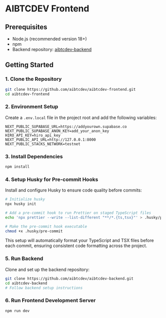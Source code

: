 # AIBTCDEV Frontend

## Prerequisites
- Node.js (recommended version 18+)
- npm
- Backend repository: [aibtcdev-backend](https://github.com/aibtcdev/aibtcdev-backend)

## Getting Started

### 1. Clone the Repository
```bash
git clone https://github.com/aibtcdev/aibtcdev-frontend.git
cd aibtcdev-frontend
```

### 2. Environment Setup
Create a `.env.local` file in the project root and add the following variables:
```
NEXT_PUBLIC_SUPABASE_URL=https://addyourown.supabase.co
NEXT_PUBLIC_SUPABASE_ANON_KEY=add_your_anon_key
HIRO_API_KEY=hiro_api_key
NEXT_PUBLIC_API_URL=http://127.0.0.1:8000
NEXT_PUBLIC_STACKS_NETWORK=testnet
```

### 3. Install Dependencies
```bash
npm install
```

### 4. Setup Husky for Pre-commit Hooks
Install and configure Husky to ensure code quality before commits:

```bash
# Initialize husky
npx husky init

# Add a pre-commit hook to run Prettier on staged TypeScript files
echo 'npx prettier --write --list-different "**/*.{ts,tsx}"' > .husky/pre-commit

# Make the pre-commit hook executable
chmod +x .husky/pre-commit
```

This setup will automatically format your TypeScript and TSX files before each commit, ensuring consistent code formatting across the project.

### 5. Run Backend
Clone and set up the backend repository:
```bash
git clone https://github.com/aibtcdev/aibtcdev-backend.git
cd aibtcdev-backend
# Follow backend setup instructions
```

### 6. Run Frontend Development Server
```bash
npm run dev
```